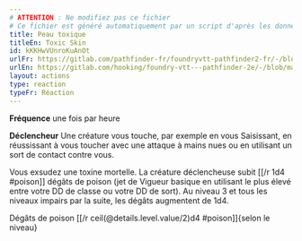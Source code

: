 ```yaml
---
# ATTENTION : Ne modifiez pas ce fichier
# Ce fichier est généré automatiquement par un script d'après les données du module Foundry VTT officiel et de sa traduction
title: Peau toxique
titleEn: Toxic Skin
id: kKKHwVUnroKuAnOt
urlFr: https://gitlab.com/pathfinder-fr/foundryvtt-pathfinder2-fr/-/blob/master/data/actions/kKKHwVUnroKuAnOt.htm
urlEn: https://gitlab.com/hooking/foundry-vtt---pathfinder-2e/-/blob/master/packs/data/actions.db/toxic-skin.json
layout: actions
type: reaction
typeFr: Réaction
---
```

**Fréquence** une fois par heure

**Déclencheur** Une créature vous touche, par exemple en vous Saisissant, en réussissant à vous toucher avec une attaque à mains nues ou en utilisant un sort de contact contre vous.

Vous exsudez une toxine mortelle. La créature déclencheuse subit [[/r 1d4 #poison]] dégâts de poison (jet de Vigueur basique en utilisant le plus élevé entre votre DD de classe ou votre DD de sort). Au niveau 3 et tous les niveaux impairs par la suite, les dégâts augmentent de 1d4.

Dégâts de poison [[/r ceil(@details.level.value/2)d4 #poison]]{selon le niveau}
